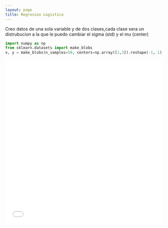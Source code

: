 ```yaml
---
layout: page
title: Regresion Logistica
---
```




Creo datos de una sola variable y de dos clases,cada clase sera un distrubucion a la que le puedo cambiar el sigma (std) y el mu (center)


```python
import numpy as np
from sklearn.datasets import make_blobs
x, y = make_blobs(n_samples=50, centers=np.array([1,3]).reshape(-1, 1), n_features=1,random_state=1,cluster_std=0.8)
```





<iframe id="igraph" scrolling="no" style="border:none;" seamless="seamless" src="/fig0.html" height="525" width="100%"></iframe>
